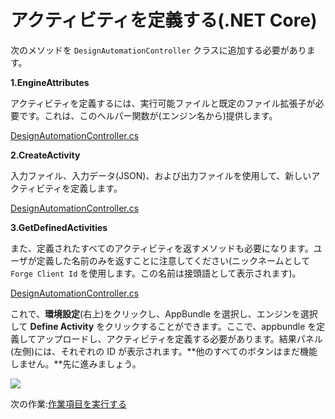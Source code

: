 # アクティビティを定義する(.NET Core)

次のメソッドを `DesignAutomationController` クラスに追加する必要があります。

**1\.EngineAttributes**

アクティビティを定義するには、実行可能ファイルと既定のファイル拡張子が必要です。これは、このヘルパー関数が(エンジン名から)提供します。 

[DesignAutomationController.cs](_snippets/modifymodels/netcore/DesignAutomationController.5.cs ':include :type=code csharp')

**2\.CreateActivity**

入力ファイル、入力データ(JSON)、および出力ファイルを使用して、新しいアクティビティを定義します。

[DesignAutomationController.cs](_snippets/modifymodels/netcore/DesignAutomationController.6.cs ':include :type=code csharp')

**3\.GetDefinedActivities**

また、定義されたすべてのアクティビティを返すメソッドも必要になります。ユーザが定義した名前のみを返すことに注意してください(ニックネームとして `Forge Client Id` を使用します。この名前は接頭語として表示されます)。

[DesignAutomationController.cs](_snippets/modifymodels/netcore/DesignAutomationController.7.cs ':include :type=code csharp')

これで、**環境設定**(右上)をクリックし、AppBundle を選択し、エンジンを選択して **Define Activity** をクリックすることができます。ここで、appbundle を定義してアップロードし、アクティビティを定義する必要があります。結果パネル(左側)には、それぞれの ID が表示されます。**他のすべてのボタンはまだ機能しません。**先に進みましょう。

![](_media/designautomation/define_activity.gif)

次の作業:[作業項目を実行する](designautomation/workitem/)